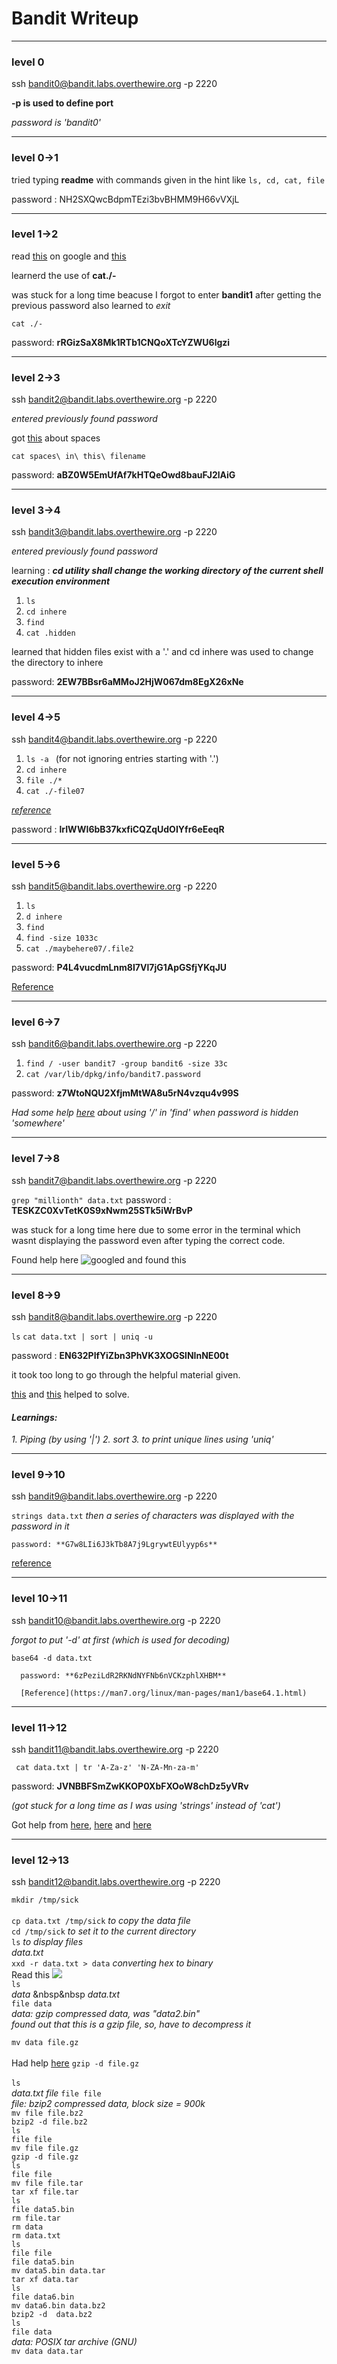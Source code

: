 # Bandit Writeup

---

### level 0
ssh bandit0@bandit.labs.overthewire.org -p 2220 

**-p is used to define port** 
 
*password is 'bandit0'*

---
   
### level 0->1

tried typing **readme** with commands given in the hint like
`ls, cd, cat, file`

password : NH2SXQwcBdpmTEzi3bvBHMM9H66vVXjL

---

### level 1->2

read [this](https://linux-tips.com/t/dashed-filename-in-linux/188) on google and [this](.com/questions/42187323/how-to-open-a-dashed-filename-using-terminal)

learnerd the use of **cat./-**

was stuck for a long time beacuse I forgot to enter **bandit1** after getting the previous password
also learned to *exit*

`cat ./-`


password: **rRGizSaX8Mk1RTb1CNQoXTcYZWU6lgzi**


---

### level 2->3

ssh bandit2@bandit.labs.overthewire.org -p 2220

*entered previously found password*

got [this](https://linuxhandbook.com/filename-spaces-linux/) about spaces


`cat spaces\ in\ this\ filename`


password: **aBZ0W5EmUfAf7kHTQeOwd8bauFJ2lAiG**

---

### level 3->4

ssh bandit3@bandit.labs.overthewire.org -p 2220

*entered previously found password*

 learning : ***cd utility shall change the working directory of the current
       shell execution environment***


  1. `ls`
  1. `cd inhere`
  1. `find`
  1. `cat .hidden`
      

learned that hidden files exist with a '.' and cd inhere was used to change the directory to inhere

password: **2EW7BBsr6aMMoJ2HjW067dm8EgX26xNe**

---

### level 4->5

ssh bandit4@bandit.labs.overthewire.org -p 2220

1. `ls -a `     (for not ignoring entries starting with '.')
1. `cd inhere` 
1. `file ./*`
1. `cat ./-file07`


*[reference](https://hackmethod.com/overthewire-bandit-5/?v=06fa567b72d7)*

password : **lrIWWI6bB37kxfiCQZqUdOIYfr6eEeqR**

---

### level 5->6

ssh bandit5@bandit.labs.overthewire.org -p 2220

1. `ls`
1. `d inhere`
1. `find`
1. `find -size 1033c`
1.  `cat ./maybehere07/.file2`


   password: **P4L4vucdmLnm8I7Vl7jG1ApGSfjYKqJU**

   [Reference](https://man7.org/linux/man-pages/man1/find.1.html)

   ---

   ### level 6->7

   ssh bandit6@bandit.labs.overthewire.org -p 2220

   1. `find / -user bandit7 -group bandit6 -size 33c`
   2. `cat /var/lib/dpkg/info/bandit7.password`
  

   password: **z7WtoNQU2XfjmMtWA8u5rN4vzqu4v99S**


*Had some help [here](https://kongwenbin.wordpress.com/2016/08/14/overthewire-bandit-level-6-to-level-7/) about using '/' in 'find' when password is hidden 'somewhere'*

---


### level 7->8

ssh bandit7@bandit.labs.overthewire.org -p 2220

 `grep "millionth" data.txt`
 password : **TESKZC0XvTetK0S9xNwm25STk5iWrBvP**


was stuck for a long time here due to some error in the terminal which wasnt displaying the password even after typing the correct code.

Found help here
![googled and found this](https://github.com/ArnDev7/overthewire_bandit_writeup/assets/148140634/31929a87-28e4-4a99-b40e-7b1d1ac927d8)

---

### level 8->9

ssh bandit8@bandit.labs.overthewire.org -p 2220

`ls`
 `cat data.txt | sort | uniq -u`
   

password : **EN632PlfYiZbn3PhVK3XOGSlNInNE00t**


it took too long to go through the helpful material given.

[this](https://ryanstutorials.net/linuxtutorial/piping.php) and [this](https://man7.org/linux/man-pages/man1/uniq.1.html) helped to solve.

#### *Learnings:*
*1. Piping (by using '|')
 2. sort
 3. to print unique lines using 'uniq'*

 ---


 ### level 9->10

 
 ssh bandit9@bandit.labs.overthewire.org -p 2220

`strings data.txt`
    *then a series of characters was displayed with the password in it*

    password: **G7w8LIi6J3kTb8A7j9LgrywtEUlyyp6s**

[reference](https://man7.org/linux/man-pages/man1/strings.1.html) 

---

### level 10->11

ssh bandit10@bandit.labs.overthewire.org -p 2220


 *forgot to put '-d' at first (which is used for decoding)*

`base64 -d data.txt`

      password: **6zPeziLdR2RKNdNYFNb6nVCKzphlXHBM**

      [Reference](https://man7.org/linux/man-pages/man1/base64.1.html)


---


### level 11->12

    
ssh bandit11@bandit.labs.overthewire.org -p 2220

   ` cat data.txt | tr 'A-Za-z' 'N-ZA-Mn-za-m'`


password: **JVNBBFSmZwKKOP0XbFXOoW8chDz5yVRv**

*(got stuck for a long time as I was using 'strings' instead of 'cat')*

Got help from [here](https://en.wikipedia.org/wiki/ROT13), [here](https://man7.org/linux/man-pages/man1/tr.1.html) and [here](https://mayadevbe.me/posts/overthewire/bandit/level12/)


---

### level 12->13

ssh bandit12@bandit.labs.overthewire.org -p 2220

`mkdir /tmp/sick`          
\
`cp data.txt /tmp/sick`            *to copy the data file*
\
`cd /tmp/sick`                   *to set it to the current directory*
\
`ls`                            *to display files*
\
*data.txt*
\
`xxd -r data.txt > data`         *converting hex to binary*
\
Read this ![](https://github.com/ArnDev7/overthewire_bandit_writeup/assets/148140634/33feda7f-a836-4361-ae06-17afc20fa113)
\
`ls` 
<br>
*data*  &nbsp&nbsp *data.txt*
<br>
`file data`
<br>
*data: gzip compressed data, was "data2.bin"*
<br>
*found out that this is a gzip file, so, have to decompress it*
<br>

`mv data file.gz`
<br>
<br>
Had help [here](https://linuxize.com/post/gzip-command-in-linux/)
`gzip -d file.gz`  
<br>
`ls`
<br>
*data.txt*   *file*
`file file`
<br>
*file: bzip2 compressed data, block size = 900k*
<br>
`mv file file.bz2`
<br>
`bzip2 -d file.bz2`
<br>
`ls`
<br>
`file file`
<br>
`mv file file.gz`
<br>
`gzip -d file.gz`
<br>
`ls`
<br>
`file file`
<br>
`mv file file.tar`
<br>
`tar xf file.tar`
<br>
`ls`
<br>
`file data5.bin`
<br>
`rm file.tar`
<br>
`rm data`
<br>
`rm data.txt`
<br>
`ls`
<br>
`file file`
<br>
`file data5.bin`
<br>
`mv data5.bin data.tar`
<br>
`tar xf data.tar`
<br>
`ls`
<br>
`file data6.bin`
<br>
`mv data6.bin data.bz2`
<br>
`bzip2 -d  data.bz2`
<br>
`ls`
<br>
`file data` <br>
*data: POSIX tar archive (GNU)*
<br>
`mv data data.tar`
<br>





















       


